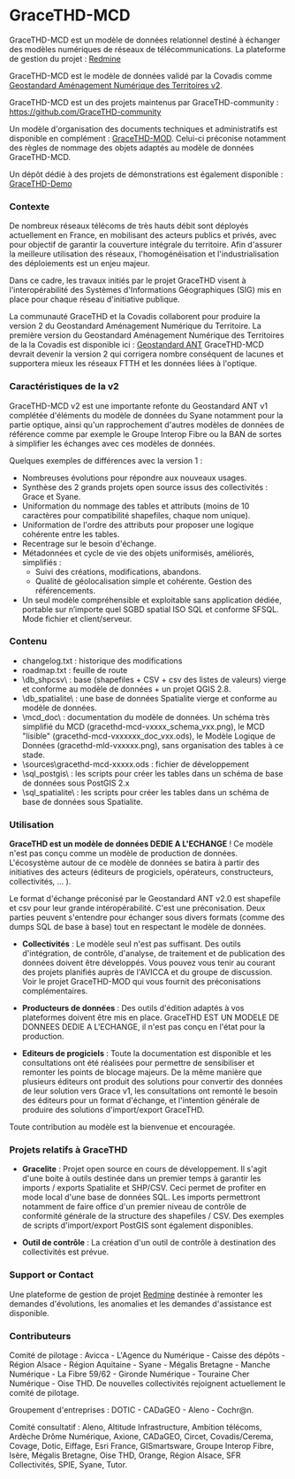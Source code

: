 # GraceTHD-MCD

GraceTHD-MCD est un modèle de données relationnel destiné à échanger des modèles numériques de réseaux de télécommunications. 
La plateforme de gestion du projet : [Redmine](http://redmine.gracethd.org)

GraceTHD-MCD est le modèle de données validé par la Covadis comme [Geostandard Aménagement Numérique des Territoires v2](http://www.geoinformations.developpement-durable.gouv.fr/standard-covadis-amenagement-numerique-des-a3300.html). 

GraceTHD-MCD est un des projets maintenus par GraceTHD-community :
https://github.com/GraceTHD-community

Un modèle d'organisation des documents techniques et administratifs est disponible en complément : [GraceTHD-MOD](http://gracethd-community.github.io/GraceTHD-MOD/). Celui-ci préconise notamment des règles de nommage des objets adaptés au modèle de données GraceTHD-MCD. 

Un dépôt dédié à des projets de démonstrations est également disponible : 
[GraceTHD-Demo](http://gracethd-community.github.io/GraceTHD-Demo/)

### Contexte
De nombreux réseaux télécoms de très hauts débit sont déployés actuellement en France, en mobilisant des acteurs publics et privés, avec pour objectif de garantir la couverture intégrale du territoire. Afin d'assurer la meilleure utilisation des réseaux, l'homogénéisation et l'industrialisation des déploiements est un enjeu majeur.

Dans ce cadre, les travaux initiés par le projet GraceTHD visent à l'interopérabilité des Systèmes d'Informations Géographiques (SIG) mis en place pour chaque réseau d'initiative publique.

La communauté GraceTHD et la Covadis collaborent pour produire la version 2 du Geostandard Aménagement Numérique du Territoire. La première version du Geostandard Aménagement Numérique des Territoires de la la Covadis est disponible ici :
[Geostandard ANT](http://www.territoires-ville.cerema.fr/geostandard-amenagement-numerique-a350.html)
GraceTHD-MCD devrait devenir la version 2 qui corrigera nombre conséquent de lacunes et supportera mieux les réseaux FTTH et les données liées à l'optique. 

### Caractéristiques de la v2
GraceTHD-MCD v2 est une importante refonte du Geostandard ANT v1 complétée d'éléments du modèle de données du Syane notamment pour la partie optique, ainsi qu'un rapprochement d'autres modèles de données de référence comme par exemple le Groupe Interop Fibre ou la BAN de sortes à simplifier les échanges avec ces modèles de données. 

Quelques exemples de différences avec la version 1 : 
* Nombreuses évolutions pour répondre aux nouveaux usages. 
* Synthèse des 2 grands projets open source issus des collectivités : Grace et Syane. 
* Uniformation du nommage des tables et attributs (moins de 10 caractères pour compatibilité shapefiles, chaque nom unique). 
* Uniformation de l'ordre des attributs pour proposer une logique cohérente entre les tables. 
* Recentrage sur le besoin d'échange. 
* Métadonnées et cycle de vie des objets uniformisés, améliorés, simplifiés : 
	* Suivi des créations, modifications, abandons. 
	* Qualité de géolocalisation simple et cohérente. Gestion des référencements. 
* Un seul modèle compréhensible et exploitable sans application dédiée, portable sur n’importe quel SGBD spatial ISO SQL et conforme SFSQL. Mode fichier et client/serveur. 

### Contenu
* changelog.txt : historique des modifications
* roadmap.txt : feuille de route
* \db_shpcsv\ : base (shapefiles + CSV + csv des listes de valeurs) vierge et conforme au modèle de données + un projet QGIS 2.8. 
* \db_spatialite\ : une base de données Spatialite vierge et conforme au modèle de données. 
* \mcd_doc\ : documentation du modèle de données. Un schéma très simplifié du MCD (gracethd-mcd-vxxxx_schema_vxx.png), le MCD "lisible" (gracethd-mcd-vxxxxxx_doc_vxx.ods), le Modèle Logique de Données (gracethd-mld-vxxxxx.png), sans organisation des tables à ce stade. 
* \sources\gracethd-mcd-xxxxx.ods : fichier de développement
* \sql_postgis\ : les scripts pour créer les tables dans un schéma de base de données sous PostGIS 2.x
* \sql_spatialite\ : les scripts pour créer les tables dans un schéma de base de données sous Spatialite. 

### Utilisation
**GraceTHD est un modèle de données DEDIE A L'ECHANGE** ! Ce modèle n'est pas conçu comme un modèle de production de données. L'écosystème autour de ce modèle de données se batira à partir des initiatives des acteurs (éditeurs de progiciels, opérateurs, constructeurs, collectivités, ... ). 

Le format d'échange préconisé par le Geostandard ANT v2.0 est shapefile et csv pour leur grande intéropérabilité. C'est une préconisation. Deux parties peuvent s'entendre pour échanger sous divers formats (comme des dumps SQL de base à base) tout en respectant le modèle de données. 

* **Collectivités** : 
Le modèle seul n'est pas suffisant. Des outils d'intégration, de contrôle, d'analyse, de traitement et de publication des données doivent être développés. Vous pouvez vous tenir au courant des projets planifiés auprès de l'AVICCA et du groupe de discussion. Voir le projet GraceTHD-MOD qui vous fournit des préconisations complémentaires. 

* **Producteurs de données** : 
Des outils d'édition adaptés à vos plateformes doivent être mis en place. GraceTHD EST UN MODELE DE DONNEES DEDIE A L'ECHANGE, il n'est pas conçu en l'état pour la production. 

* **Editeurs de progiciels** : 
Toute la documentation est disponible et les consultations ont été réalisées pour permettre de sensibiliser et remonter les points de blocage majeurs. De la même manière que plusieurs éditeurs ont produit des solutions pour convertir des données de leur solution vers Grace v1, les consultations ont remonté le besoin des éditeurs pour un format d'échange, et l'intention générale de produire des solutions d'import/export GraceTHD. 

Toute contribution au modèle est la bienvenue et encouragée. 

### Projets relatifs à GraceTHD
* **Gracelite** : 
Projet open source en cours de développement. Il s'agit d'une boite à outils destinée dans un premier temps à garantir les imports / exports Spatialite et SHP/CSV. Ceci permet de profiter en mode local d'une base de données SQL. Les imports permettront notamment de faire office d'un premier niveau de contrôle de conformité générale de la structure des shapefiles / CSV. Des exemples de scripts d'import/export PostGIS sont également disponibles. 

* **Outil de contrôle** : 
La création d'un outil de contrôle à destination des collectivités est prévue. 

### Support or Contact
Une plateforme de gestion de projet [Redmine](http://redmine.gracethd.org) destinée à remonter les demandes d'évolutions, les anomalies et les demandes d'assistance est disponible. 

### Contributeurs
Comité de pilotage : Avicca - L'Agence du Numérique - Caisse des dépôts - Région Alsace - Région Aquitaine - Syane - Mégalis Bretagne - Manche Numérique - La Fibre 59/62 - Gironde Numérique - Touraine Cher Numérique - Oise THD. De nouvelles collectivités rejoignent actuellement le comité de pilotage. 

Groupement d'entreprises : DOTIC - CADaGEO - Aleno - Cochr@n.

Comité consultatif : Aleno, Altitude Infrastructure, Ambition télécoms, Ardèche Drôme Numérique, Axione, CADaGEO, Circet, Covadis/Cerema, Covage, Dotic, Eiffage, Esri France, GISmartsware, Groupe Interop Fibre, Isère, Mégalis Bretagne, Oise THD, Orange, Région Alsace, SFR Collectivités, SPIE, Syane, Tutor. 
